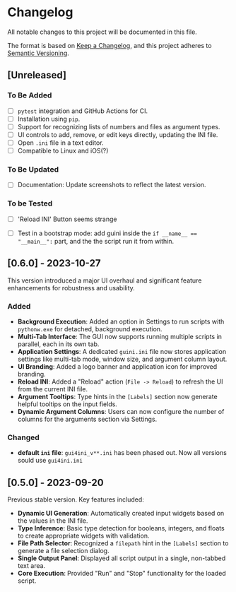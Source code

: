 # Changelog

All notable changes to this project will be documented in this file.

The format is based on [Keep a Changelog](https://keepachangelog.com/en/1.0.0/),
and this project adheres to [Semantic Versioning](https://semver.org/spec/v2.0.0.html).

## [Unreleased]

### To Be Added
* [ ] `pytest` integration and GitHub Actions for CI.
* [ ] Installation using `pip`.
* [ ] Support for recognizing lists of numbers and files as argument types.
* [ ] UI controls to add, remove, or edit keys directly, updating the INI file.
* [ ] Open `.ini` file in a text editor.
* [ ] Compatible to Linux and iOS(?)

### To Be Updated
* [ ] Documentation: Update screenshots to reflect the latest version.


### To be Tested

* [ ] 'Reload INI' Button seems strange
* [ ] Test in a bootstrap mode: add guini inside the  `if __name__ == "__main__":` part, and the the script run it from within.


## [0.6.0] - 2023-10-27

This version introduced a major UI overhaul and significant feature enhancements for robustness and usability.

### Added
- **Background Execution**: Added an option in Settings to run scripts with `pythonw.exe` for detached, background execution.
- **Multi-Tab Interface**: The GUI now supports running multiple scripts in parallel, each in its own tab.
- **Application Settings**: A dedicated `guini.ini` file now stores application settings like multi-tab mode, window size, and argument column layout.
- **UI Branding**: Added a logo banner and application icon for improved branding.
- **Reload INI**: Added a "Reload" action (`File -> Reload`) to refresh the UI from the current INI file.
- **Argument Tooltips**: Type hints in the `[Labels]` section now generate helpful tooltips on the input fields.
- **Dynamic Argument Columns**: Users can now configure the number of columns for the arguments section via Settings.

### Changed

- **default `ini` file**: `gui4ini_v**.ini` has been phased out. Now all versions sould use  `gui4ini.ini`

## [0.5.0] - 2023-09-20

Previous stable version. Key features included:

- **Dynamic UI Generation**: Automatically created input widgets based on the values in the INI file.
- **Type Inference**: Basic type detection for booleans, integers, and floats to create appropriate widgets with validation.
- **File Path Selector**: Recognized a `filepath` hint in the `[Labels]` section to generate a file selection dialog.
- **Single Output Panel**: Displayed all script output in a single, non-tabbed text area.
- **Core Execution**: Provided "Run" and "Stop" functionality for the loaded script.